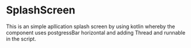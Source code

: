# SplashScreen
This is an simple apllication splash screen by using kotlin whereby the component uses postgressBar horizontal
and adding Thread and runnable in the script.


